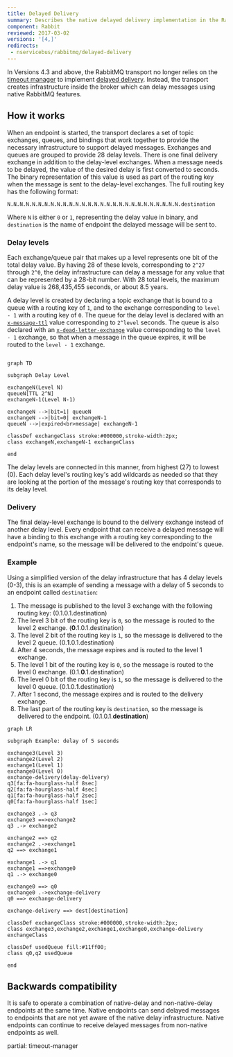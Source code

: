 ```yaml
---
title: Delayed Delivery
summary: Describes the native delayed delivery implementation in the RabbitMQ transport
component: Rabbit
reviewed: 2017-03-02
versions: '[4,]'
redirects:
 - nservicebus/rabbitmq/delayed-delivery
---
```


In Versions 4.3 and above, the RabbitMQ transport no longer relies on the [timeout manager](/nservicebus/messaging/timeout-manager.md) to implement [delayed delivery](/nservicebus/messaging/delayed-delivery.md). Instead, the transport creates infrastructure inside the broker which can delay messages using native RabbitMQ features.


## How it works

When an endpoint is started, the transport declares a set of topic exchanges, queues, and bindings that work together to provide the necessary infrastructure to support delayed messages. Exchanges and queues are grouped to provide 28 delay levels. There is one final delivery exchange in addition to the delay-level exchanges. When a message needs to be delayed, the value of the desired delay is first converted to seconds. The binary representation of this value is used as part of the routing key when the message is sent to the delay-level exchanges. The full routing key has the following format:

```
N.N.N.N.N.N.N.N.N.N.N.N.N.N.N.N.N.N.N.N.N.N.N.N.N.N.N.N.destination
```

Where `N` is either `0` or `1`, representing the delay value in binary, and `destination` is the name of endpoint the delayed message will be sent to.


### Delay levels

Each exchange/queue pair that makes up a level represents one bit of the total delay value. By having 28 of these levels, corresponding to `2^27` through `2^0`, the delay infrastructure can delay a message for any value that can be represented by a 28-bit number. With 28 total levels, the maximum delay value is 268,435,455 seconds, or about 8.5 years.

A delay level is created by declaring a topic exchange that is bound to a queue with a routing key of `1`, and to the exchange corresponding to `level - 1` with a routing key of `0`. The queue for the delay level is declared with an [`x-message-ttl`](https://www.rabbitmq.com/ttl.html) value corresponding to `2^level` seconds. The queue is also declared with an [`x-dead-letter-exchange`](https://www.rabbitmq.com/dlx.html) value corresponding to the `level - 1` exchange, so that when a message in the queue expires, it will be routed to the `level - 1` exchange.

```mermaid

graph TD

subgraph Delay Level

exchangeN(Level N)
queueN[TTL 2^N]
exchangeN-1(Level N-1)

exchangeN -->|bit=1| queueN
exchangeN -->|bit=0| exchangeN-1
queueN -->|expired<br>message| exchangeN-1

classDef exchangeClass stroke:#000000,stroke-width:2px;
class exchangeN,exchangeN-1 exchangeClass

end
```

The delay levels are connected in this manner, from highest (27) to lowest (0). Each delay level's routing key's add wildcards as needed so that they are looking at the portion of the message's routing key that corresponds to its delay level.


### Delivery

The final delay-level exchange is bound to the delivery exchange instead of another delay level. Every endpoint that can receive a delayed message will have a binding to this exchange with a routing key corresponding to the endpoint's name, so the message will be delivered to the endpoint's queue.


### Example

Using a simplified version of the delay infrastructure that has 4 delay levels (0-3), this is an example of sending a message with a delay of 5 seconds to an endpoint called `destination`:

 1. The message is published to the level 3 exchange with the following routing key: (0.1.0.1.destination)
 1. The level 3 bit of the routing key is `0`, so the message is routed to the level 2 exchange. (**0**.1.0.1.destination)
 1. The level 2 bit of the routing key is `1`, so the message is delivered to the level 2 queue. (0.**1**.0.1.destination)
 1. After 4 seconds, the message expires and is routed to the level 1 exchange.
 1. The level 1 bit of the routing key is `0`, so the message is routed to the level 0 exchange. (0.1.**0**.1.destination)
 1. The level 0 bit of the routing key is `1`, so the message is delivered to the level 0 queue. (0.1.0.**1**.destination)
 1. After 1 second, the message expires and is routed to the delivery exchange.
 1. The last part of the routing key is `destination`, so the message is delivered to the endpoint. (0.1.0.1.**destination**)

```mermaid
graph LR

subgraph Example: delay of 5 seconds

exchange3(Level 3)
exchange2(Level 2)
exchange1(Level 1)
exchange0(Level 0)
exchange-delivery(delay-delivery)
q3[fa:fa-hourglass-half 8sec]
q2[fa:fa-hourglass-half 4sec]
q1[fa:fa-hourglass-half 2sec]
q0[fa:fa-hourglass-half 1sec]

exchange3 .-> q3
exchange3 ==>exchange2
q3 .-> exchange2

exchange2 ==> q2
exchange2 .->exchange1
q2 ==> exchange1

exchange1 .-> q1
exchange1 ==>exchange0
q1 .-> exchange0

exchange0 ==> q0
exchange0 .->exchange-delivery
q0 ==> exchange-delivery

exchange-delivery ==> dest[destination]

classDef exchangeClass stroke:#000000,stroke-width:2px;
class exchange3,exchange2,exchange1,exchange0,exchange-delivery exchangeClass

classDef usedQueue fill:#11ff00;
class q0,q2 usedQueue

end
```


## Backwards compatibility

It is safe to operate a combination of native-delay and non-native-delay endpoints at the same time. Native endpoints can send delayed messages to endpoints that are not yet aware of the native delay infrastructure. Native endpoints can continue to receive delayed messages from non-native endpoints as well.

partial: timeout-manager